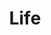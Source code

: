 ---
title: Life
description: Life
image: life_category_logo.png

# Badge style
style:
    background: "#FF7F50"
    color: "#fff"
---